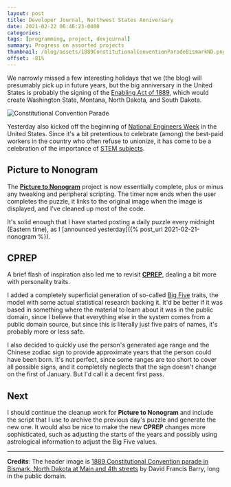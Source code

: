 ```yaml
---
layout: post
title: Developer Journal, Northwest States Anniversary
date: 2021-02-22 06:46:23-0400
categories:
tags: [programming, project, devjournal]
summary: Progress on assorted projects
thumbnail: /blog/assets/1889ConstitutionalConventionParadeBismarkND.png
offset: -81%
---
```


We narrowly missed a few interesting holidays that we (the blog) will presumably pick up in future years, but the big anniversary in the United States is probably the signing of the [Enabling Act of 1889](https://en.wikipedia.org/wiki/Enabling_Act_of_1889), which would create Washington State, Montana, North Dakota, and South Dakota.

![Constitutional Convention Parade](/blog/assets/1889ConstitutionalConventionParadeBismarkND.png "Constitutional Convention Parade")

Yesterday also kicked off the beginning of [National Engineers Week](https://en.wikipedia.org/wiki/National_Engineers_Week_(U.S.)) in the United States.  Since it's a bit pretentious to celebrate (among) the best-paid workers in the country who often refuse to unionize, it has come to be a celebration of the importance of [STEM subjects](https://en.wikipedia.org/wiki/Science,_technology,_engineering,_and_mathematics).

## Picture to Nonogram

The [**Picture to Nonogram**](https://github.com/jcolag/picture-nonogram/) project is now essentially complete, plus or minus any tweaking and peripheral scripting.  The timer now ends when the user completes the puzzle, it links to the original image when the image is displayed, and I've cleaned up most of the code.

It's solid enough that I have started posting a daily puzzle every midnight (Eastern time), as I [announced yesterday]({% post_url 2021-02-21-nonogram %}).

## CPREP

A brief flash of inspiration also led me to revisit [**CPREP**](https://github.com/jcolag/background-generator), dealing a bit more with personality traits.

I added a completely superficial generation of so-called [Big Five](https://en.wikipedia.org/wiki/Big_Five_personality_traits) traits, the model with some actual statistical research backing it.  It'd be better if it was based in something where the material to learn about it was in the public domain, since I believe that everything else in the system comes from a public domain source, but since this is literally just five pairs of names, it's probably more or less safe.

I also decided to quickly use the person's generated age range and the Chinese zodiac sign to provide approximate years that the person could have been born.  It's not perfect, since some ranges are too short to cover all possible signs, and it completely neglects that the sign doesn't change on the first of January.  But I'd call it a decent first pass.

## Next

I should continue the cleanup work for **Picture to Nonogram** and include the script that I use to archive the previous day's puzzle and generate the new one.  It would also be nice to make the new **CPREP** changes more sophisticated, such as adjusting the starts of the years and possibly using astrological information to adjust the Big Five values.

* * *

**Credits**:  The header image is [1889 Constitutional Convention parade in Bismark, North Dakota at Main and 4th streets](https://digital.denverlibrary.org/digital/collection/p15330coll22/id/68795) by David Francis Barry, long in the public domain.

